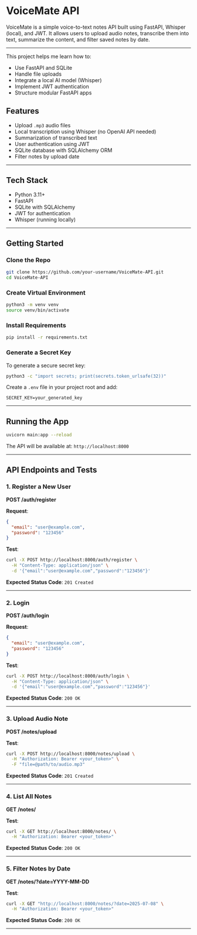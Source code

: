 # VoiceMate API

VoiceMate is a simple voice-to-text notes API built using FastAPI, Whisper (local), and JWT. It allows users to upload audio notes, transcribe them into text, summarize the content, and filter saved notes by date.

---

This project helps me learn how to:

- Use FastAPI and SQLite
- Handle file uploads
- Integrate a local AI model (Whisper)
- Implement JWT authentication
- Structure modular FastAPI apps

  
## Features

- Upload `.mp3` audio files
- Local transcription using Whisper (no OpenAI API needed)
- Summarization of transcribed text
- User authentication using JWT
- SQLite database with SQLAlchemy ORM
- Filter notes by upload date

---

## Tech Stack
- Python 3.11+
- FastAPI
- SQLite with SQLAlchemy
- JWT for authentication
- Whisper (running locally)


---

## Getting Started

### Clone the Repo

```bash
git clone https://github.com/your-username/VoiceMate-API.git
cd VoiceMate-API
```

### Create Virtual Environment

```bash
python3 -m venv venv
source venv/bin/activate
```

### Install Requirements

```bash
pip install -r requirements.txt
```

### Generate a Secret Key

To generate a secure secret key:

```bash
python3 -c "import secrets; print(secrets.token_urlsafe(32))"
```

Create a `.env` file in your project root and add:

```env
SECRET_KEY=your_generated_key
```

---

## Running the App

```bash
uvicorn main:app --reload
```

The API will be available at: `http://localhost:8000`

---

## API Endpoints and Tests

### 1. Register a New User

**POST /auth/register**

**Request**:

```json
{
  "email": "user@example.com",
  "password": "123456"
}
```

**Test**:

```bash
curl -X POST http://localhost:8000/auth/register \
  -H "Content-Type: application/json" \
  -d '{"email":"user@example.com","password":"123456"}'
```

**Expected Status Code**: `201 Created`

---

### 2. Login

**POST /auth/login**

**Request**:

```json
{
  "email": "user@example.com",
  "password": "123456"
}
```

**Test**:

```bash
curl -X POST http://localhost:8000/auth/login \
  -H "Content-Type: application/json" \
  -d '{"email":"user@example.com","password":"123456"}'
```

**Expected Status Code**: `200 OK`

---

### 3. Upload Audio Note

**POST /notes/upload**

**Test**:

```bash
curl -X POST http://localhost:8000/notes/upload \
  -H "Authorization: Bearer <your_token>" \
  -F "file=@path/to/audio.mp3"
```

**Expected Status Code**: `201 Created`

---

### 4. List All Notes

**GET /notes/**

**Test**:

```bash
curl -X GET http://localhost:8000/notes/ \
  -H "Authorization: Bearer <your_token>"
```

**Expected Status Code**: `200 OK`

---

### 5. Filter Notes by Date

**GET /notes/?date=YYYY-MM-DD**

**Test**:

```bash
curl -X GET "http://localhost:8000/notes/?date=2025-07-08" \
  -H "Authorization: Bearer <your_token>"
```

**Expected Status Code**: `200 OK`

---





